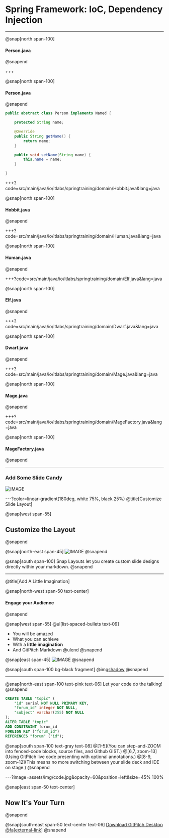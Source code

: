 # Spring Framework: IoC, Dependency Injection

---
@snap[north span-100]
#### Person.java
@snapend

+++

@snap[north span-100]
#### Person.java
@snapend

```java
public abstract class Person implements Named {

    protected String name;

    @Override
    public String getName() {
        return name;
    }

    public void setName(String name) {
        this.name = name;
    }

}
```
+++?code=src/main/java/io/itlabs/springtraining/domain/Hobbit.java&lang=java

@snap[north span-100]
#### Hobbit.java
@snapend

+++?code=src/main/java/io/itlabs/springtraining/domain/Human.java&lang=java

@snap[north span-100]
#### Human.java
@snapend

+++?code=src/main/java/io/itlabs/springtraining/domain/Elf.java&lang=java

@snap[north span-100]
#### Elf.java
@snapend

+++?code=src/main/java/io/itlabs/springtraining/domain/Dwarf.java&lang=java

@snap[north span-100]
#### Dwarf.java
@snapend

+++?code=src/main/java/io/itlabs/springtraining/domain/Mage.java&lang=java

@snap[north span-100]
#### Mage.java
@snapend

+++?code=src/main/java/io/itlabs/springtraining/domain/MageFactory.java&lang=java

@snap[north span-100]
#### MageFactory.java
@snapend

---

### Add Some Slide Candy

![IMAGE](assets/img/presentation.png)

---?color=linear-gradient(180deg, white 75%, black 25%)
@title[Customize Slide Layout]

@snap[west span-55]
## Customize the Layout
@snapend

@snap[north-east span-45]
![IMAGE](assets/img/presentation.png)
@snapend

@snap[south span-100]
Snap Layouts let you create custom slide designs directly within your markdown.
@snapend

---
@title[Add A Little Imagination]

@snap[north-west span-50 text-center]
#### Engage your Audience
@snapend

@snap[west span-55]
@ul[list-spaced-bullets text-09]
- You will be amazed
- What you can achieve
- With a **little imagination**
- And GitPitch Markdown
@ulend
@snapend

@snap[east span-45]
![IMAGE](assets/img/conference.png)
@snapend

@snap[south span-100 bg-black fragment]
@img[shadow](assets/img/conference.png)
@snapend

---

@snap[north-east span-100 text-pink text-06]
Let your code do the talking!
@snapend

```sql zoom-18
CREATE TABLE "topic" (
    "id" serial NOT NULL PRIMARY KEY,
    "forum_id" integer NOT NULL,
    "subject" varchar(255) NOT NULL
);
ALTER TABLE "topic"
ADD CONSTRAINT forum_id
FOREIGN KEY ("forum_id")
REFERENCES "forum" ("id");
```

@snap[south span-100 text-gray text-08]
@[1-5](You can step-and-ZOOM into fenced-code blocks, source files, and Github GIST.)
@[6,7, zoom-13](Using GitPitch live code presenting with optional annotations.)
@[8-9, zoom-12](This means no more switching between your slide deck and IDE on stage.)
@snapend


---?image=assets/img/code.jpg&opacity=60&position=left&size=45% 100%

@snap[east span-50 text-center]
## Now It's **Your** Turn
@snapend

@snap[south-east span-50 text-center text-06]
[Download GitPitch Desktop @fa[external-link]](https://gitpitch.com/docs/getting-started/tutorial/)
@snapend

